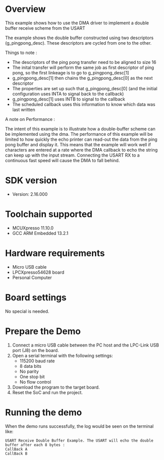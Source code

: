 Overview
========
This example shows how to use the DMA driver to implement a double buffer receive scheme from the USART

The example shows the double buffer constructed using two descriptors (g_pingpong_desc). These descriptors are cycled from one to the other.

Things to note :

- The descriptors of the ping pong transfer need to be aligned to size 16
- The inital transfer will perform the same job as first descriptor of ping pong, so the first linkeage is to go to g_pingpong_desc[1]
- g_pingpong_desc[1] then chains the g_pingpong_desc[0] as the next descriptor
- The properties are set up such that g_pingpong_desc[0] (and the initial configuration uses INTA to signal back to the callback)
- g_pingpong_desc[1] uses INTB to signal to the callback
- The scheduled callback uses this information to know which data was last written

A note on Performance :

The intent of this example is to illustrate how a double-buffer scheme can be implemented using the dma. The performance of this example will 
be limited to how quickly the echo printer can read-out the data from the ping pong buffer and display it. This means that the example will 
work well if characters are entered at a rate where the DMA callback to echo the string can keep up with the input stream. Connecting the USART
RX to a continuous fast speed will cause the DMA to fall behind.
 

SDK version
===========
- Version: 2.16.000

Toolchain supported
===================
- MCUXpresso  11.10.0
- GCC ARM Embedded  13.2.1

Hardware requirements
=====================
- Micro USB cable
- LPCXpresso54628 board
- Personal Computer

Board settings
==============
No special is needed.

Prepare the Demo
================
1.  Connect a micro USB cable between the PC host and the LPC-Link USB port (J8) on the board.
2.  Open a serial terminal with the following settings:
    - 115200 baud rate
    - 8 data bits
    - No parity
    - One stop bit
    - No flow control
3.  Download the program to the target board.
4.  Reset the SoC and run the project.

Running the demo
================
When the demo runs successfully, the log would be seen on the terminal like:

~~~~~~~~~~~~~~~~~~~~~~~~~~~~~~
USART Receive Double Buffer Example. The USART will echo the double buffer after each 8 bytes :
CallBack A
CallBack B
~~~~~~~~~~~~~~~~~~~~~~~~~~~~~~
